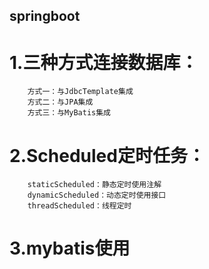 ## springboot
  # 1.三种方式连接数据库：
        方式一：与JdbcTemplate集成
        方式二：与JPA集成
        方式三：与MyBatis集成
  # 2.Scheduled定时任务：
        staticScheduled：静态定时使用注解
        dynamicScheduled：动态定时使用接口
        threadScheduled：线程定时   
  # 3.mybatis使用      
  
  
